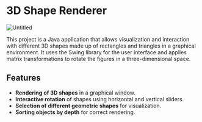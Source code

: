 # 3D Shape Renderer
![Untitled](https://github.com/user-attachments/assets/947d3df8-d2c3-4b54-a176-e9f45d46e682)

This project is a Java application that allows visualization and interaction with different 3D shapes made up of rectangles and triangles in a graphical environment. It uses the Swing library for the user interface and applies matrix transformations to rotate the figures in a three-dimensional space.

## Features

- **Rendering of 3D shapes** in a graphical window.  
- **Interactive rotation** of shapes using horizontal and vertical sliders.  
- **Selection of different geometric shapes** for visualization.  
- **Sorting objects by depth** for correct rendering.  

